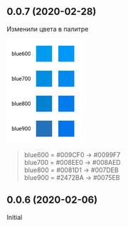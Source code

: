 ## 0.0.7 (2020-02-28)
  Изменили цвета в палитре

  ![](./changelog/change-blue-colors.jpg?raw=true)

  > blue600 = #009CF0 → #0099F7  
  > blue700 = #008EE0 → #008AED  
  > blue800 = #0081D1 → #007DEB  
  > blue900 = #2472BA → #0075EB  

## 0.0.6 (2020-02-06)
  Initial
